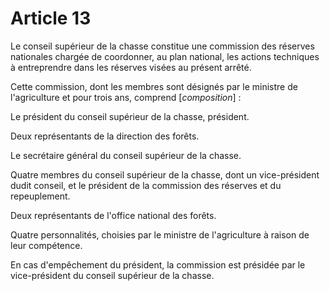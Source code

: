 # Article 13

Le conseil supérieur de la chasse constitue une commission des réserves nationales chargée de coordonner, au plan national, les actions techniques à entreprendre dans les réserves visées au présent arrêté.

Cette commission, dont les membres sont désignés par le ministre de l'agriculture et pour trois ans, comprend [*composition*] :

Le président du conseil supérieur de la chasse, président.

Deux représentants de la direction des forêts.

Le secrétaire général du conseil supérieur de la chasse.

Quatre membres du conseil supérieur de la chasse, dont un vice-président dudit conseil, et le président de la commission des réserves et du repeuplement.

Deux représentants de l'office national des forêts.

Quatre personnalités, choisies par le ministre de l'agriculture à raison de leur compétence.

En cas d'empêchement du président, la commission est présidée par le vice-président du conseil supérieur de la chasse.
